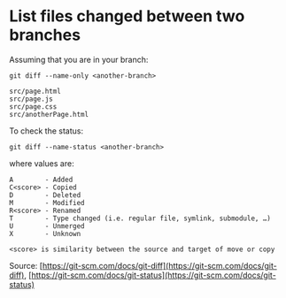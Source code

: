 # List files changed between two branches

Assuming that you are in your branch:

```shell
git diff --name-only <another-branch>
```

```
src/page.html
src/page.js
src/page.css
src/anotherPage.html
```

To check the status:

```shell
git diff --name-status <another-branch>
```

where values are:

```
A        - Added
C<score> - Copied
D        - Deleted 
M        - Modified 
R<score> - Renamed
T        - Type changed (i.e. regular file, symlink, submodule, …)  
U        - Unmerged
X        - Unknown

<score> is similarity between the source and target of move or copy
```

Source: [https://git-scm.com/docs/git-diff](https://git-scm.com/docs/git-diff), [https://git-scm.com/docs/git-status](https://git-scm.com/docs/git-status)
